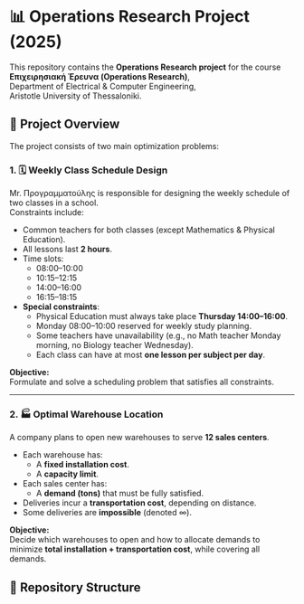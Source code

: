 # 📊 Operations Research Project (2025)

This repository contains the **Operations Research project** for the course  
**Επιχειρησιακή Έρευνα (Operations Research)**,  
Department of Electrical & Computer Engineering,  
Aristotle University of Thessaloniki.

## 📌 Project Overview

The project consists of two main optimization problems:

### 1. 🗓️ Weekly Class Schedule Design
Mr. Προγραμματούλης is responsible for designing the weekly schedule of two classes in a school.  
Constraints include:
- Common teachers for both classes (except Mathematics & Physical Education).  
- All lessons last **2 hours**.  
- Time slots:  
  - 08:00–10:00  
  - 10:15–12:15  
  - 14:00–16:00  
  - 16:15–18:15  
- **Special constraints**:
  - Physical Education must always take place **Thursday 14:00–16:00**.  
  - Monday 08:00–10:00 reserved for weekly study planning.  
  - Some teachers have unavailability (e.g., no Math teacher Monday morning, no Biology teacher Wednesday).  
  - Each class can have at most **one lesson per subject per day**.  

**Objective:**  
Formulate and solve a scheduling problem that satisfies all constraints.

---

### 2. 🏭 Optimal Warehouse Location
A company plans to open new warehouses to serve **12 sales centers**.  

- Each warehouse has:
  - A **fixed installation cost**.  
  - A **capacity limit**.  
- Each sales center has:
  - A **demand (tons)** that must be fully satisfied.  
- Deliveries incur a **transportation cost**, depending on distance.  
- Some deliveries are **impossible** (denoted ∞).  

**Objective:**  
Decide which warehouses to open and how to allocate demands to minimize **total installation + transportation cost**, while covering all demands.

## 📂 Repository Structure
